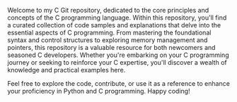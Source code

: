 Welcome to my C Git repository, dedicated to the core principles and concepts of the C programming language. Within this repository, you'll find a curated collection of code samples and explanations that delve into the essential aspects of C programming. From mastering the foundational syntax and control structures to exploring memory management and pointers, this repository is a valuable resource for both newcomers and seasoned C developers. Whether you're embarking on your C programming journey or seeking to reinforce your C expertise, you'll discover a wealth of knowledge and practical examples here.


Feel free to explore the code, contribute, or use it as a reference to enhance your proficiency in Python and C programming. Happy coding!

